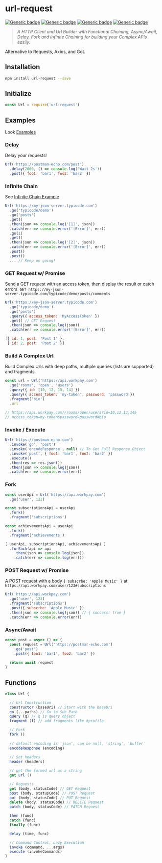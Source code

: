 # url-request

[![Generic badge](https://img.shields.io/badge/build-1k-success.svg)](https://shields.io/) [![Generic badge](https://img.shields.io/badge/tests-100%25-brightgreen.svg)](https://shields.io/)
[![Generic badge](https://img.shields.io/badge/async/await-yes-0390fc.svg)](https://shields.io/) [![Generic badge](https://img.shields.io/badge/functional-yes-fa166a.svg)](https://shields.io/)

> _A HTTP Client and Url Builder with Functional Chaining, Async/Await, Delay, Fork and Infinite Chaining for building your Complex APIs easily._

Alternative to Requests, Axios, and Got.

## Installation

```sh
npm install url-request --save
```

## Initialize

```js
const Url = require('url-request')
```

## Examples

Look [Examples](/examples)

### Delay

Delay your requests!

```js
Url('https://postman-echo.com/post')
  .delay(2000, () => console.log('Wait 2s'))
  .post({ foo1: 'bar1', foo2: 'bar2' })

```

### Infinite Chain

See [Infinite Chain Example](/examples/infinite-chain.js)

```js
Url('https://my-json-server.typicode.com')
  .go('typicode/demo')
  .go('posts')
  .get()
  .then(json => console.log('[1]', json)) 
  .catch(err => console.error('[Error]', err))
  .go(1)
  .get()
  .then(json => console.log('[2]', json)) 
  .catch(err => console.error('[Error]', err))
  .post()
  .post()
  ... // Keep on going!
```

### GET Request w/ Promise

Send a GET request with an access token, then display the result or catch errors.
`GET https://my-json-server.typicode.com/typicode/demo/posts/comments`

```js
Url('https://my-json-server.typicode.com')
  .go('typicode/demo')
  .go('posts')
  .query({ access_token: 'MyAccessToken' })
  .get() // GET Request
  .then(json => console.log(json)) 
  .catch(err => console.error('[Error]', err))
```
```js
[{ id: 1, post: 'Post 1' },
 { id: 2, post: 'Post 2' }]
```

### Build A Complex Url

Build Complex Urls with deep paths, multiple queries (lists are supported) and fragments.

```js
const url = Url('https://api.workpay.com')
  .go('rooms', 'open', 'users')
  .query({ id: [10, 12, 13, 14] })
  .query({ access_token: 'my-token', password: 'password'})
  .fragment('bio')
  .url
  
// https://api.workpay.com//rooms/open/users?id=10,12,13,14&
// access_token=my-token&password=password#bio
```

### Invoke / Execute

```js
Url('https://postman-echo.com')
  .invoke('go', 'post')
  .invoke('encodeResponse', null) // To Get Full Response Object
  .invoke('post', { foo1: 'bar1', foo2: 'bar2' })
  .execute()
  .then(res => res.json())
  .then(json => console.log(json))
  .catch(err => console.error(err))
```

### Fork

```js
const userApi = Url('https://api.workpay.com')
  .go('user', 123)

const subscriptionsApi = userApi
  .fork()
  .fragment('subscriptions')

const achievementsApi = userApi
  .fork()
  .fragment('achievements')

[ userApi, subscriptionsApi, achievementsApi ]
  .forEach(api => api
    .then(json => console.log(json))
    .catch(err => console.log(err)))
```

### POST Request w/ Promise

A POST request with a body `{ subscrbe: 'Apple Music' }` at `https://api.workpay.com/user/123#subscriptions`

```js
Url('https://api.workpay.com')
  .go('user', 123)
  .fragment('subscriptions')
  .post({ subscrbe: 'Apple Music' })
  .then(json => console.log(json)) // { success: true }
  .catch(err => console.error(err))
```

### Async/Await

```js
const post = async () => {
  const request = Url('https://postman-echo.com')
    .go('post')
    .post({ foo1: 'bar1', foo2: 'bar2' })
  
  return await request
}
```

## Functions

```js
class Url {

  // Url Construction
  constructor (baseUri) // Start with the baseUri
  go (...paths) // Go to Sub Path
  query (q) // q is query object
  fragment (f) // add fragments like #profile

  // Fork
  fork ()
  
  // default encoding is 'json', can be null, 'string', 'buffer'
  encodeResponse (encoding) 
  
  // Set headers
  header (headers) 

  // get the formed url as a string
  get url ()

  // Requests
  get (body, statusCode) // GET Request
  post (body, statusCode) // POST Request
  put (body, statusCode) // PUT Request
  delete (body, statusCode) // DELETE Request
  patch (body, statusCode) // PATCH Request

  then (func)
  catch (func)
  finally (func)

  delay (time, func)

  // Command Control, Lazy Execution
  invoke (command, ...args)
  execute (invokeCommands)
}
```
